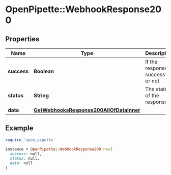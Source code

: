 # OpenPipette::WebhookResponse200

## Properties

| Name | Type | Description | Notes |
| ---- | ---- | ----------- | ----- |
| **success** | **Boolean** | If the response is successful or not | [optional] |
| **status** | **String** | The status of the response | [optional] |
| **data** | [**GetWebhooksResponse200AllOfDataInner**](GetWebhooksResponse200AllOfDataInner.md) |  | [optional] |

## Example

```ruby
require 'open_pipette'

instance = OpenPipette::WebhookResponse200.new(
  success: null,
  status: null,
  data: null
)
```


